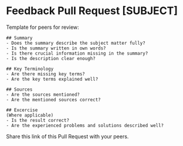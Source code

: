 # Feedback Pull Request [SUBJECT]

Template for peers for review: 
```
## Summary
- Does the summary describe the subject matter fully?
- Is the summary written in own words?
- Is there crucial information missing in the summary?
- Is the description clear enough?

## Key Terminology
- Are there missing key terms?
- Are the key terms explained well?

## Sources
- Are the sources mentioned?
- Are the mentioned sources correct?

## Excercise
(Where applicable)
- Is the result correct?
- Are the experienced problems and solutions described well?
```

Share this link of this Pull Request with your peers.